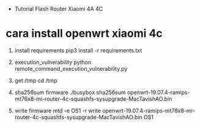 * Tutorial Flash Router Xiaomi 4A 4C

cara install openwrt xiaomi 4c
=============================

1. install requirements
pip3 install -r requirements.txt

2. execution_vulnerability
python remote_command_execution_vulnerability.py

3. get /tmp
cd /tmp

4. sha256sum firmware
./busybox sha256sum openwrt-19.07.4-ramips-mt76x8-mi-router-4c-squashfs-sysupgrade-MacTavishAO.bin

5. write firmware 
mtd -e OS1 -r write openwrt-19.07.4-ramips-mt76x8-mi-router-4c-squashfs-sysupgrade-MacTavishAO.bin OS1
